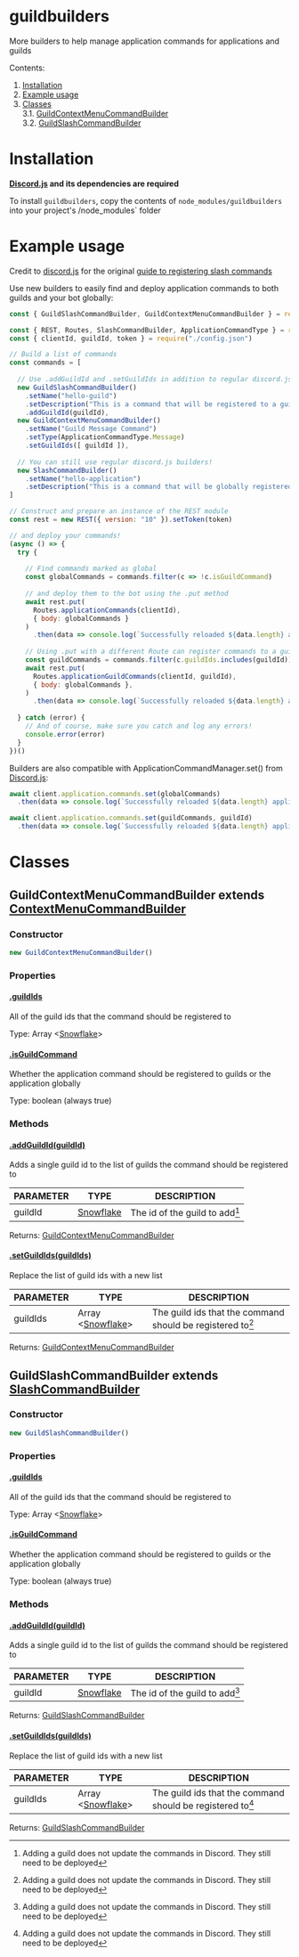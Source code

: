 # guildbuilders
More builders to help manage application commands for applications and guilds

Contents:
1. [Installation](#installation)
2. [Example usage](#example-usage)
3. [Classes](#classes)  
  3.1. [GuildContextMenuCommandBuilder](#guildcontextmenucommandbuilder-extends-contextmenucommandbuilder)  
  3.2. [GuildSlashCommandBuilder](#guildslashcommandbuilder-extends-slashcommandbuilder)

# Installation

**[Discord.js](https://discord.js.org/#/docs/discord.js/main/general/welcome) and its dependencies are required**

To install `guildbuilders`, copy the contents of `node_modules/guildbuilders` into your project's /node_modules` folder

# Example usage

Credit to [discord.js](https://discord.js.org/#/docs/discord.js/main/general/welcome) for the original [guide to registering slash commands](https://discordjs.guide/creating-your-bot/command-deployment.html)

Use new builders to easily find and deploy application commands to both guilds and your bot globally:
```js
const { GuildSlashCommandBuilder, GuildContextMenuCommandBuilder } = require("guildbuilders")

const { REST, Routes, SlashCommandBuilder, ApplicationCommandType } = require("discord.js")
const { clientId, guildId, token } = require("./config.json")

// Build a list of commands
const commands = [
  
  // Use .addGuildId and .setGuildIds in addition to regular discord.js builder methods to create application commands
  new GuildSlashCommandBuilder()
    .setName("hello-guild")
    .setDescription("This is a command that will be registered to a guild")
    .addGuildId(guildId),
  new GuildContextMenuCommandBuilder()
    .setName("Guild Message Command")
    .setType(ApplicationCommandType.Message)
    .setGuildIds([ guildId ]),
  
  // You can still use regular discord.js builders!
  new SlashCommandBuilder()
    .setName("hello-application")
    .setDescription("This is a command that will be globally registered to the bot"),
]

// Construct and prepare an instance of the REST module
const rest = new REST({ version: "10" }).setToken(token)

// and deploy your commands!
(async () => {
  try {
    
    // Find commands marked as global
    const globalCommands = commands.filter(c => !c.isGuildCommand)
    
    // and deploy them to the bot using the .put method
    await rest.put(
      Routes.applicationCommands(clientId),
      { body: globalCommands }
    )
      .then(data => console.log(`Successfully reloaded ${data.length} application commands.`))
    
    // Using .put with a different Route can register commands to a guild
    const guildCommands = commands.filter(c.guildIds.includes(guildId))
    await rest.put(
      Routes.applicationGuildCommands(clientId, guildId),
      { body: globalCommands },
    )
      .then(data => console.log(`Successfully reloaded ${data.length} application commands to guild with ID ${guildId}.`))
    
  } catch (error) {
    // And of course, make sure you catch and log any errors!
    console.error(error)
  }
})()
```

Builders are also compatible with ApplicationCommandManager.set() from [Discord.js](https://discord.js.org/#/docs/discord.js/main/general/welcome):
```js
await client.application.commands.set(globalCommands)
  .then(data => console.log(`Successfully reloaded ${data.length} application commands.`))

await client.application.commands.set(guildCommands, guildId)
  .then(data => console.log(`Successfully reloaded ${data.length} application commands to guild with ID ${guildId}.`))
```

# Classes

## **GuildContextMenuCommandBuilder** extends [ContextMenuCommandBuilder](https://discord.js.org/#/docs/builders/main/class/ContextMenuCommandBuilder)

### Constructor

```js
new GuildContextMenuCommandBuilder()
```

### Properties

#### <ins>.guildIds</ins>

All of the guild ids that the command should be registered to

Type: Array <[Snowflake](https://discord.js.org/#/docs/discord.js/main/typedef/Snowflake)>

#### <ins>.isGuildCommand</ins>

Whether the application command should be registered to guilds or the application globally

Type: boolean (always true)

### Methods

#### <ins>.addGuildId(guildId)</ins>

Adds a single guild id to the list of guilds the command should be registered to

| PARAMETER | TYPE | DESCRIPTION |
| --------- | ---- | ----------- |
| guildId   | [Snowflake](https://discord.js.org/#/docs/discord.js/main/typedef/Snowflake) | The id of the guild to add[^1] |

Returns: [GuildContextMenuCommandBuilder](#guildcontextmenucommandbuilder-extends-contextmenucommandbuilder)

#### <ins>.setGuildIds(guildIds)</ins>

Replace the list of guild ids with a new list

| PARAMETER | TYPE | DESCRIPTION |
| --------- | ---- | ----------- |
| guildIds  | Array <[Snowflake](https://discord.js.org/#/docs/discord.js/main/typedef/Snowflake)> | The guild ids that the command should be registered to[^1] |

Returns: [GuildContextMenuCommandBuilder](#guildcontextmenucommandbuilder-extends-contextmenucommandbuilder)

## **GuildSlashCommandBuilder** extends [SlashCommandBuilder](https://discord.js.org/#/docs/builders/main/class/SlashCommandBuilder)

### Constructor

```js
new GuildSlashCommandBuilder()
```

### Properties

#### <ins>.guildIds</ins>

All of the guild ids that the command should be registered to

Type: Array <[Snowflake](https://discord.js.org/#/docs/discord.js/main/typedef/Snowflake)>

#### <ins>.isGuildCommand</ins>

Whether the application command should be registered to guilds or the application globally

Type: boolean (always true)

### Methods

#### <ins>.addGuildId(guildId)</ins>

Adds a single guild id to the list of guilds the command should be registered to

| PARAMETER | TYPE | DESCRIPTION |
| --------- | ---- | ----------- |
| guildId   | [Snowflake](https://discord.js.org/#/docs/discord.js/main/typedef/Snowflake) | The id of the guild to add[^1] |

Returns: [GuildSlashCommandBuilder](#guildslashcommandbuilder-extends-slashcommandbuilder)

#### <ins>.setGuildIds(guildIds)</ins>

Replace the list of guild ids with a new list

| PARAMETER | TYPE | DESCRIPTION |
| --------- | ---- | ----------- |
| guildIds  | Array <[Snowflake](https://discord.js.org/#/docs/discord.js/main/typedef/Snowflake)> | The guild ids that the command should be registered to[^1] |

Returns: [GuildSlashCommandBuilder](#guildslashcommandbuilder-extends-slashcommandbuilder)

[^1]: Adding a guild does not update the commands in Discord. They still need to be deployed
